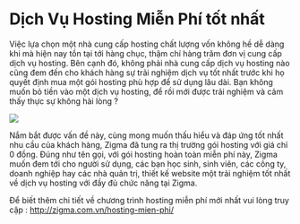 Dịch Vụ Hosting Miễn Phí tốt nhất
===========================

Việc lựa chọn một nhà cung cấp hosting chất lượng vốn không hề dễ dàng khi mà hiện nay tồn tại tới hàng chục, thậm chí hàng trăm đơn vị cung cấp dịch vụ hosting. Bên cạnh đó, không phải nhà cung cấp dịch vụ hosting nào cũng đem đến cho khách hàng sự trải nghiệm dịch vụ tốt nhất trước khi họ quyết định mua một gói hosting phù hợp để sử dụng lâu dài. Bạn không muốn bỏ tiền vào một dịch vụ hosting, để rồi mới được trải nghiệm và cảm thấy thực sự không hài lòng ?

<img src="http://zigma.com.vn/wp-content/uploads/2013/08/dich-vu-hosting-mien-phi-tot-nhat.png">

Nắm bắt được vấn đề này, cùng mong muốn thấu hiểu và đáp ứng tốt nhất nhu cầu của khách hàng, <a herf="http://zigma.com.vn/">Zigma</a> đã tung ra thị trường gói hosting với giá chỉ 0 đồng. Đúng như tên gọi, với gói hosting hoàn toàn miễn phí này, Zigma muốn đem tới cho người sử dụng, các bạn học sinh, sinh viên, các công ty, doanh nghiệp hay các nhà quản trị, thiết kế website một trải nghiệm tốt nhất về dịch vụ hosting với đầy đủ chức năng tại Zigma.

Để biết thêm chi tiết về chương trình hosting miễn phí mới nhất vui lòng truy cập : http://zigma.com.vn/hosting-mien-phi/

